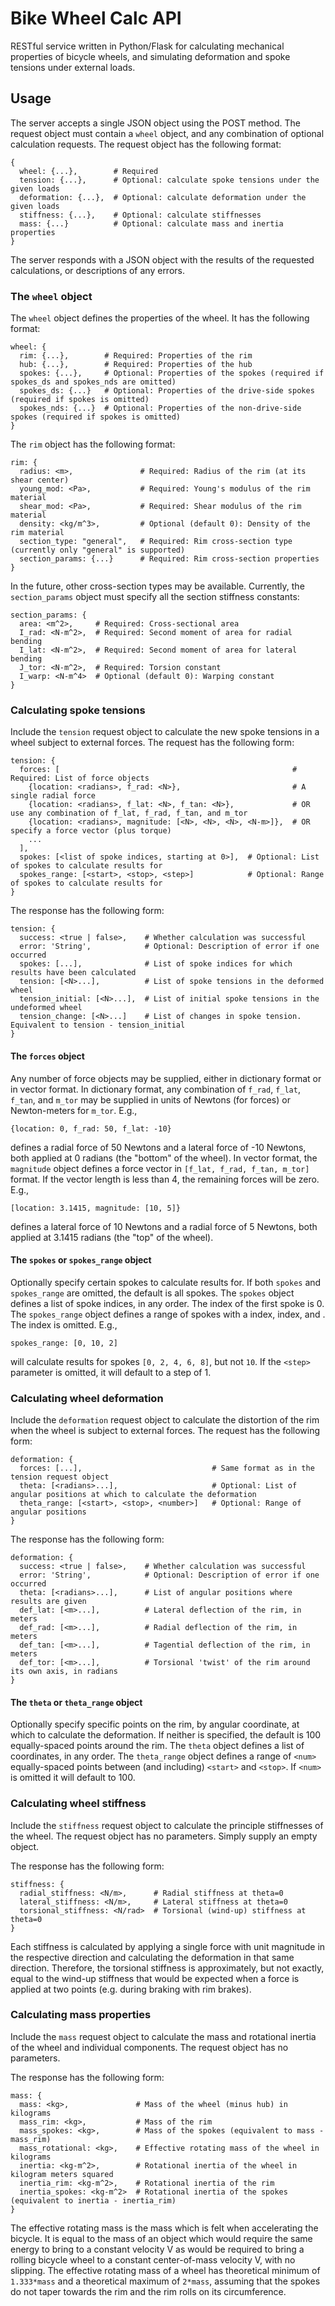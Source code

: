 # Bike Wheel Calc API

RESTful service written in Python/Flask for calculating mechanical properties of bicycle wheels, and simulating deformation and spoke tensions under external loads.

## Usage

The server accepts a single JSON object using the POST method. The request object must contain a `wheel` object, and any combination of optional calculation requests. The request object has the following format:

```
{
  wheel: {...},        # Required
  tension: {...},      # Optional: calculate spoke tensions under the given loads
  deformation: {...},  # Optional: calculate deformation under the given loads
  stiffness: {...},    # Optional: calculate stiffnesses
  mass: {...}          # Optional: calculate mass and inertia properties
}
```

The server responds with a JSON object with the results of the requested calculations, or descriptions of any errors.

### The `wheel` object

The `wheel` object defines the properties of the wheel. It has the following format:

```
wheel: {
  rim: {...},        # Required: Properties of the rim
  hub: {...},        # Required: Properties of the hub
  spokes: {...},     # Optional: Properties of the spokes (required if spokes_ds and spokes_nds are omitted)
  spokes_ds: {...}   # Optional: Properties of the drive-side spokes (required if spokes is omitted)
  spokes_nds: {...}  # Optional: Properties of the non-drive-side spokes (required if spokes is omitted)
}
```

The `rim` object has the following format:

```
rim: {
  radius: <m>,               # Required: Radius of the rim (at its shear center)
  young_mod: <Pa>,           # Required: Young's modulus of the rim material
  shear_mod: <Pa>,           # Required: Shear modulus of the rim material
  density: <kg/m^3>,         # Optional (default 0): Density of the rim material
  section_type: "general",   # Required: Rim cross-section type (currently only "general" is supported)
  section_params: {...}      # Required: Rim cross-section properties
}
```

In the future, other cross-section types may be available. Currently, the `section_params` object must specify all the section stiffness constants:

```
section_params: {
  area: <m^2>,     # Required: Cross-sectional area
  I_rad: <N-m^2>,  # Required: Second moment of area for radial bending
  I_lat: <N-m^2>,  # Required: Second moment of area for lateral bending
  J_tor: <N-m^2>,  # Required: Torsion constant
  I_warp: <N-m^4>  # Optional (default 0): Warping constant
}
```

### Calculating spoke tensions

Include the `tension` request object to calculate the new spoke tensions in a wheel subject to external forces. The request has the following form:

```
tension: {
  forces: [                                                    # Required: List of force objects
    {location: <radians>, f_rad: <N>},                         # A single radial force
    {location: <radians>, f_lat: <N>, f_tan: <N>},             # OR use any combination of f_lat, f_rad, f_tan, and m_tor
    {location: <radians>, magnitude: [<N>, <N>, <N>, <N-m>]},  # OR specify a force vector (plus torque)
    ...
  ],
  spokes: [<list of spoke indices, starting at 0>],  # Optional: List of spokes to calculate results for
  spokes_range: [<start>, <stop>, <step>]            # Optional: Range of spokes to calculate results for
}
```

The response has the following form:

```
tension: {
  success: <true | false>,    # Whether calculation was successful
  error: 'String',            # Optional: Description of error if one occurred
  spokes: [...],              # List of spoke indices for which results have been calculated
  tension: [<N>...],          # List of spoke tensions in the deformed wheel
  tension_initial: [<N>...],  # List of initial spoke tensions in the undeformed wheel
  tension_change: [<N>...]    # List of changes in spoke tension. Equivalent to tension - tension_initial
}
```

#### The `forces` object

Any number of force objects may be supplied, either in dictionary format or in vector format. In dictionary format, any combination of `f_rad`, `f_lat`, `f_tan`, and `m_tor` may be supplied in units of Newtons (for forces) or Newton-meters for `m_tor`. E.g.,

```
{location: 0, f_rad: 50, f_lat: -10}
```

defines a radial force of 50 Newtons and a lateral force of -10 Newtons, both applied at 0 radians (the "bottom" of the wheel). In vector format, the `magnitude` object defines a force vector in `[f_lat, f_rad, f_tan, m_tor]` format. If the vector length is less than 4, the remaining forces will be zero. E.g.,

```
[location: 3.1415, magnitude: [10, 5]}
```

defines a lateral force of 10 Newtons and a radial force of 5 Newtons, both applied at 3.1415 radians (the "top" of the wheel).

#### The `spokes` or `spokes_range` object

Optionally specify certain spokes to calculate results for. If both `spokes` and `spokes_range` are omitted, the default is all spokes. The `spokes` object defines a list of spoke indices, in any order. The index of the first spoke is 0. The `spokes_range` object defines a range of spokes with a <start> index, <stop> index, and <step>. The <stop> index is omitted. E.g.,
  
```
spokes_range: [0, 10, 2]
```

will calculate results for spokes `[0, 2, 4, 6, 8]`, but not `10`. If the `<step>` parameter is omitted, it will default to a step of 1.

### Calculating wheel deformation

Include the `deformation` request object to calculate the distortion of the rim when the wheel is subject to external forces. The request has the following form:

```
deformation: {
  forces: [...],                             # Same format as in the tension request object
  theta: [<radians>...],                     # Optional: List of angular positions at which to calculate the deformation
  theta_range: [<start>, <stop>, <number>]   # Optional: Range of angular positions
}
```

The response has the following form:

```
deformation: {
  success: <true | false>,    # Whether calculation was successful
  error: 'String',            # Optional: Description of error if one occurred
  theta: [<radians>...],      # List of angular positions where results are given
  def_lat: [<m>...],          # Lateral deflection of the rim, in meters
  def_rad: [<m>...],          # Radial deflection of the rim, in meters
  def_tan: [<m>...],          # Tagential deflection of the rim, in meters
  def_tor: [<m>...],          # Torsional 'twist' of the rim around its own axis, in radians
}
```

#### The `theta` or `theta_range` object

Optionally specify specific points on the rim, by angular coordinate, at which to calculate the deformation. If neither is specified, the default is 100 equally-spaced points around the rim. The `theta` object defines a list of coordinates, in any order. The `theta_range` object defines a range of `<num>` equally-spaced points between (and including) `<start>` and `<stop>`. If `<num>` is omitted it will default to 100.

### Calculating wheel stiffness

Include the `stiffness` request object to calculate the principle stiffnesses of the wheel. The request object has no parameters. Simply supply an empty object.

The response has the following form:

```
stiffness: {
  radial_stiffness: <N/m>,      # Radial stiffness at theta=0
  lateral_stiffness: <N/m>,     # Lateral stiffness at theta=0
  torsional_stiffness: <N/rad>  # Torsional (wind-up) stiffness at theta=0
}
```

Each stiffness is calculated by applying a single force with unit magnitude in the respective direction and calculating the deformation in that same direction. Therefore, the torsional stiffness is approximately, but not exactly, equal to the wind-up stiffness that would be expected when a force is applied at two points (e.g. during braking with rim brakes).

### Calculating mass properties

Include the `mass` request object to calculate the mass and rotational inertia of the wheel and individual components. The request object has no parameters.

The response has the following form:

```
mass: {
  mass: <kg>,               # Mass of the wheel (minus hub) in kilograms
  mass_rim: <kg>,           # Mass of the rim
  mass_spokes: <kg>,        # Mass of the spokes (equivalent to mass - mass_rim)
  mass_rotational: <kg>,    # Effective rotating mass of the wheel in kilograms
  inertia: <kg-m^2>,        # Rotational inertia of the wheel in kilogram meters squared
  inertia_rim: <kg-m^2>,    # Rotational inertia of the rim
  inertia_spokes: <kg-m^2>  # Rotational inertia of the spokes (equivalent to inertia - inertia_rim)
}
```

The effective rotating mass is the mass which is felt when accelerating the bicycle. It is equal to the mass of an object which would require the same energy to bring to a constant velocity V as would be required to bring a rolling bicycle wheel to a constant center-of-mass velocity V, with no slipping. The effective rotating mass of a wheel has theoretical minimum of `1.333*mass` and a theoretical maximum of `2*mass`, assuming that the spokes do not taper towards the rim and the rim rolls on its circumference.
